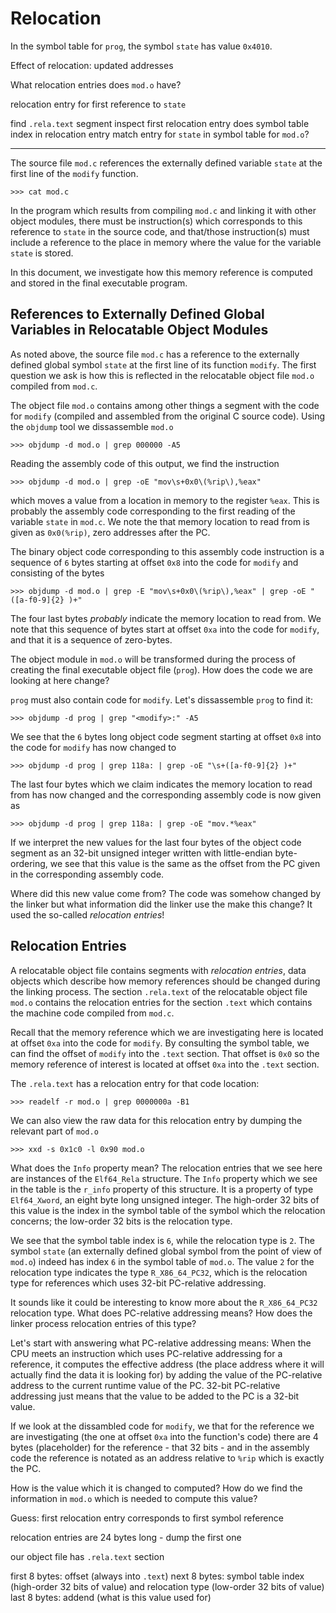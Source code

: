 # Relocation


In the symbol table for `prog`, the symbol `state` has value `0x4010`.

Effect of relocation: updated addresses

What relocation entries does `mod.o` have?

relocation entry for first reference to `state`

find `.rela.text` segment
inspect first relocation entry
does symbol table index in relocation entry match entry for `state`
in symbol table for `mod.o`?

---

The source file `mod.c` references the externally defined variable `state`
at the first line of the `modify` function.

```
>>> cat mod.c
```

In the program which results from compiling `mod.c` and linking it with
other object modules, there must be instruction(s) which corresponds to this
reference to `state` in the source code, and that/those instruction(s)
must include a reference to the place in memory where the value for the
variable `state` is stored.

In this document, we investigate how this memory reference is computed
and stored in the final executable program.

## References to Externally Defined Global Variables in Relocatable Object Modules

As noted above, the source file `mod.c` has a reference to the externally
defined global symbol `state` at the first line of its function `modify`. 
The first question we ask is how this is reflected in the relocatable
object file `mod.o` compiled from `mod.c`.

The object file `mod.o` contains among other things a segment with the
code for `modify` (compiled and assembled from the original C source code).
Using the `objdump` tool we dissassemble `mod.o`

```
>>> objdump -d mod.o | grep 000000 -A5
```

Reading the assembly code of this output, we find the instruction

```
>>> objdump -d mod.o | grep -oE "mov\s+0x0\(%rip\),%eax"
```

which moves a value from a location in memory to the register `%eax`. This
is probably the assembly code corresponding to the first reading of the
variable `state` in `mod.c`. We note the that memory location to read
from is given as `0x0(%rip)`, zero addresses after the PC.

The binary object code corresponding to this assembly code instruction is
a sequence of `6` bytes starting at offset `0x8` into the code for `modify`
and consisting of the bytes

```
>>> objdump -d mod.o | grep -E "mov\s+0x0\(%rip\),%eax" | grep -oE "([a-f0-9]{2} )+"
```

The four last bytes *probably* indicate the memory location to read from.
We note that this sequence of bytes start at offset `0xa` into the code
for `modify`, and that it is a sequence of zero-bytes.

The object module in `mod.o` will be transformed during the process of
creating the final executable object file (`prog`). How does the code
we are looking at here change?

`prog` must also contain code for `modify`. Let's dissassemble `prog` to
find it:

```
>>> objdump -d prog | grep "<modify>:" -A5
```

We see that the `6` bytes long object code segment starting at offset
`0x8` into the code for `modify` has now changed to

```
>>> objdump -d prog | grep 118a: | grep -oE "\s+([a-f0-9]{2} )+"
```

The last four bytes which we claim indicates the memory location to read
from has now changed and the corresponding assembly code is now given as

```
>>> objdump -d prog | grep 118a: | grep -oE "mov.*%eax"
```

If we interpret the new values for the last four bytes of the object code
segment as an 32-bit unsigned integer written with little-endian byte-ordering,
we see that this value is the same as the offset from the PC given in the
corresponding assembly code.

Where did this new value come from? The code was somehow changed by the
linker but what information did the linker use the make this change? It used
the so-called *relocation entries*!

## Relocation Entries

A relocatable object file contains segments with *relocation entries*, data
objects which describe how memory references should be changed during the
linking process. The section `.rela.text` of the relocatable object file
`mod.o` contains the relocation entries for the section `.text` which
contains the machine code compiled from `mod.c`.

Recall that the memory reference which we are investigating here is located
at offset `0xa` into the code for `modify`. By consulting the symbol table,
we can find the offset of `modify` into the `.text` section. That offset is
`0x0` so the memory reference of interest is located at offset `0xa` into
the `.text` section.

The `.rela.text` has a relocation entry for that code location:

```
>>> readelf -r mod.o | grep 0000000a -B1
```

We can also view the raw data for this relocation entry by dumping the
relevant part of `mod.o`

```
>>> xxd -s 0x1c0 -l 0x90 mod.o
```

What does the `Info` property mean? The relocation entries that we see here
are instances of the `Elf64_Rela` structure. The `Info` property which we
see in the table is the `r_info` property of this structure. It is a property
of type `Elf64_Xword`, an eight byte long unsigned integer. The high-order 32
bits of this value is the index in the symbol table of the symbol which the 
relocation concerns; the low-order 32 bits is the relocation type.

We see that the symbol table index is `6`, while the relocation type is `2`.
The symbol `state` (an externally defined global symbol from the point of view
of `mod.o`) indeed has index `6` in the symbol table of `mod.o`. The value
`2` for the relocation type indicates the type `R_X86_64_PC32`, which is the
relocation type for references which uses 32-bit PC-relative addressing.

It sounds like it could be interesting to know more about the `R_X86_64_PC32`
relocation type. What does PC-relative addressing means? How does the linker
process relocation entries of this type?

Let's start with answering what PC-relative addressing means: When the CPU
meets an instruction which uses PC-relative addressing for a reference, it
computes the effective address (the place address where it will actually
find the data it is looking for) by adding the value of the PC-relative
address to the current runtime value of the PC. 32-bit PC-relative addressing
just means that the value to be added to the PC is a 32-bit value.

If we look at the dissambled code for `modify`, we that for the reference
we are investigating (the one at offset `0xa` into the function's code)
there are 4 bytes (placeholder) for the reference - that 32 bits - and in the
assembly code the reference is notated as an address relative to `%rip` which
is exactly the PC.

How is the value which it is changed to computed?
How do we find the information in `mod.o` which is needed to compute this
value?

Guess: first relocation entry corresponds to first symbol reference

relocation entries are 24 bytes long - dump the first one

our object file has `.rela.text` section

first 8 bytes: offset (always into `.text`)
next 8 bytes: symbol table index (high-order 32 bits of value) and relocation
type (low-order 32 bits of value)
last 8 bytes: addend (what is this value used for)
